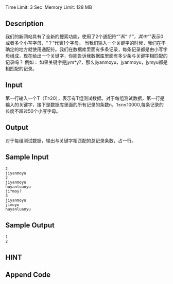 # 
Time Limit: 3 Sec  Memory Limit: 128 MB


## Description
我们的新网站具有了全新的搜索功能，使用了2个通配符“*”和“？”，其中“*”表示0或者多个小写字母，“？”代表1个字母。
当我们输入一个关键字的时候，我们在不确定的地方就使用通配符。我们在数据库里面有多条记录，每条记录都是由小写字母组成，现在给出一个关键字，你能告诉我数据库里面有多少条与关键字相匹配的记录吗？
例如： 如果关键字是j*y*m*y?，那么jiyanmoyu，jyanmoyu，jymyu都是相匹配的记录。


## Input
第一行输入一个T（T≤20），表示有T组测试数据。对于每组测试数据，第一行是输入的关键字，接下是数据库里面的所有记录的条数n，1≤n≤10000,每条记录的长度不超过50个小写字母。


## Output
对于每组测试数据，输出与关键字相匹配的总记录条数，占一行。


## Sample Input
```
2
jiyanmoyu
2
jiyanmoyu
huyanluanyu
ji*moy?
3
jiyanmoyu
jimoyu
huyanluanyu

```
## Sample Output
```
1
2

```

## HINT


## Append Code
